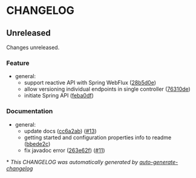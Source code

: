 # CHANGELOG

## Unreleased

Changes unreleased.

### Feature

- general:
  - support reactive API with Spring WebFlux ([28b5d0e](https://github.com/filipowm/spring-api/commit/28b5d0ef54363fe822afa60acade50c83c1a3b97))
  - allow versioning individual endpoints in single controller ([76310de](https://github.com/filipowm/spring-api/commit/76310de152724bd7986df598b4af0e53a8cd8cde))
  - initiate Spring API ([feba0df](https://github.com/filipowm/spring-api/commit/feba0df3afce6618fd3fd5e3c8d29be600def7a6))

### Documentation

- general:
  - update docs ([cc6a2ab](https://github.com/filipowm/spring-api/commit/cc6a2ab6354ea0cf77668cfe1fd9cfd716de2a01)) ([#13](https://github.com/filipowm/spring-api/pull/13))
  - getting started and configuration properties info to readme ([bbede2c](https://github.com/filipowm/spring-api/commit/bbede2cb7ec33e8958dd958c7b4660ea0ad13678))
  - fix javadoc error ([263e62f](https://github.com/filipowm/spring-api/commit/263e62f0050be8dfd3cf260d20b7e95934e9b89b)) ([#11](https://github.com/filipowm/spring-api/pull/11))

\* *This CHANGELOG was automatically generated by [auto-generate-changelog](https://github.com/BobAnkh/auto-generate-changelog)*

